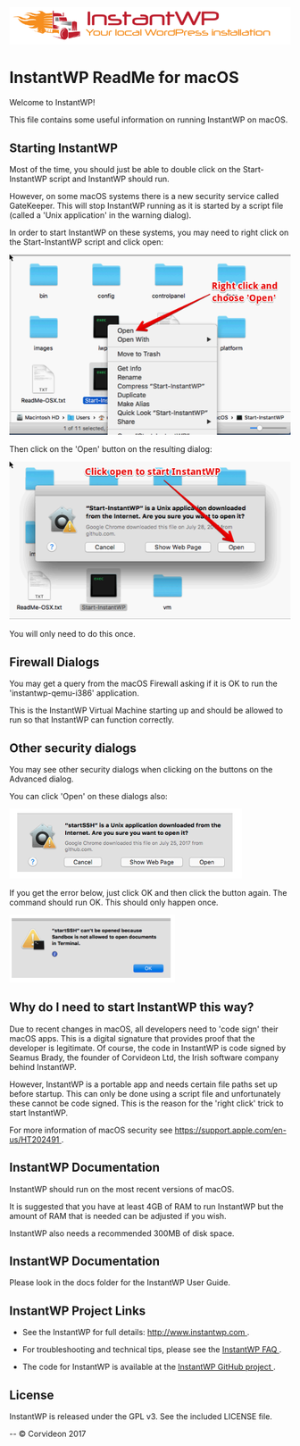 ![](images/logo-top.png)

# InstantWP ReadMe for macOS

Welcome to InstantWP!

This file contains some useful information on running InstantWP on macOS.

## Starting InstantWP

Most of the time, you should just be able to double click on the Start-InstantWP script and InstantWP should run.

However, on some macOS systems there is a new security service called GateKeeper. This will stop InstantWP running as it is started by a script file (called a 'Unix application' in the warning dialog).

In order to start InstantWP on these systems, you may need to right click on the Start-InstantWP script and click open:

![](images/Start-InstantWP-right-click.png)

Then click on the 'Open' button on the resulting dialog:

![](images/Start-InstantWP-sure-you-want-to-open.png)

You will only need to do this once.

## Firewall Dialogs

You may get a query from the macOS Firewall asking if it is OK to run the 'instantwp-qemu-i386' application.

This is the InstantWP Virtual Machine starting up and should be allowed to run so that InstantWP can function correctly.

## Other security dialogs

You may see other security dialogs when clicking on the buttons on the Advanced dialog. 

You can click 'Open' on these dialogs also:

![](images/Start-InstantWP-sure-you-want-to-open-startSSH.png)

If you get the error below, just click OK and then click the button again. The command should run OK. This should only happen once.

![](images/Start-InstantWP-startSSH-sandbox.png)


## Why do I need to start InstantWP this way? 

Due to recent changes in macOS, all developers need to 'code sign' their macOS apps. This is a digital signature that provides proof that the developer is legitimate. Of course, the code in InstantWP is code signed by Seamus Brady, the founder of Corvideon Ltd, the Irish software company behind InstantWP.

However, InstantWP is a portable app and needs certain file paths set up before startup. This can only be done using a script file and unfortunately these cannot be code signed. This is the reason for the 'right click' trick to start InstantWP.


For more information of macOS security see [https://support.apple.com/en-us/HT202491 ]().

## InstantWP Documentation

InstantWP should run on the most recent versions of macOS. 

It is suggested that you have at least 4GB of RAM to run InstantWP but the amount of RAM that is needed can be adjusted if you wish. 

InstantWP also needs a recommended 300MB of disk space.

## InstantWP Documentation

Please look in the docs folder for the InstantWP User Guide.


## InstantWP Project Links

 * See the InstantWP for full details: [http://www.instantwp.com ](http://www.instantwp.com).

 * For troubleshooting and technical tips, please see the [InstantWP FAQ ](http://www.instantwp.com/go/FAQ/).

 * The code for InstantWP is available at the [InstantWP GitHub project ](https://github.com/corvideon/InstantWP/).

## License

InstantWP is released under the GPL v3. See the included LICENSE file.

--
&copy; Corvideon 2017 